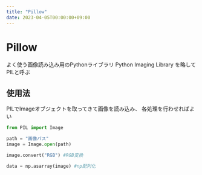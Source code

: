 ```yaml
---
title: "Pillow"
date: 2023-04-05T00:00:00+09:00
---
```

# Pillow

よく使う画像読み込み用のPythonライブラリ
Python Imaging Library を略してPILと呼ぶ

## 使用法

PILでImageオブジェクトを取ってきて画像を読み込み、
各処理を行わせればよい

``` python
from PIL import Image

path = "画像パス"
image = Image.open(path)

image.convert("RGB") #RGB変換

data = np.asarray(image) #np配列化
```

